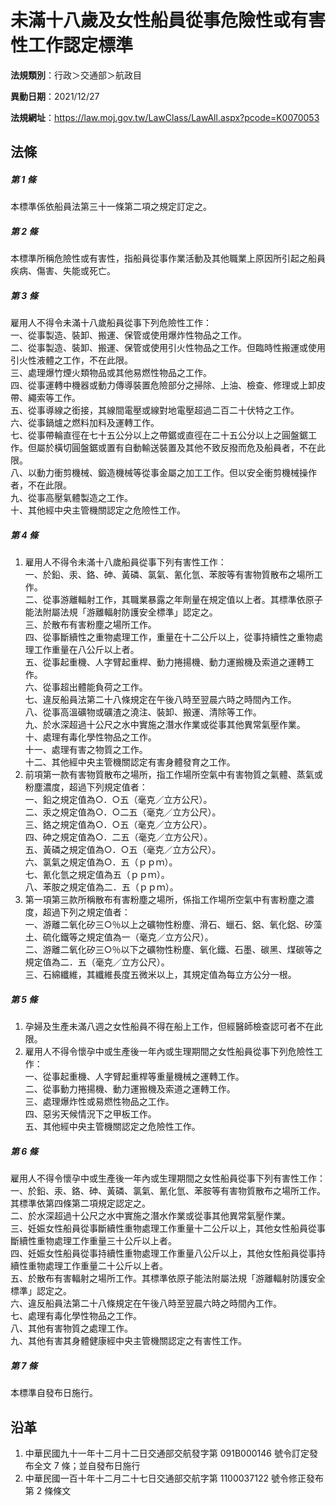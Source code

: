 # 未滿十八歲及女性船員從事危險性或有害性工作認定標準




**法規類別**：行政＞交通部＞航政目

**異動日期**：2021/12/27  

**法規網址**：https://law.moj.gov.tw/LawClass/LawAll.aspx?pcode=K0070053



## 法條
##### 第 1 條
本標準係依船員法第三十一條第二項之規定訂定之。

##### 第 2 條
本標準所稱危險性或有害性，指船員從事作業活動及其他職業上原因所引起之船員疾病、傷害、失能或死亡。

##### 第 3 條
雇用人不得令未滿十八歲船員從事下列危險性工作：  
一、從事製造、裝卸、搬運、保管或使用爆炸性物品之工作。  
二、從事製造、裝卸、搬運、保管或使用引火性物品之工作。但臨時性搬運或使用引火性液體之工作，不在此限。  
三、處理爆竹煙火類物品或其他易燃性物品之工作。  
四、從事運轉中機器或動力傳導裝置危險部分之掃除、上油、檢查、修理或上卸皮帶、繩索等工作。  
五、從事導線之銜接，其線間電壓或線對地電壓超過二百二十伏特之工作。  
六、從事鍋爐之燃料加料及運轉工作。  
七、從事帶輪直徑在七十五公分以上之帶鋸或直徑在二十五公分以上之圓盤鋸工作。但屬於橫切圓盤鋸或置有自動輸送裝置及其他不致反撥而危及船員者，不在此限。  
八、以動力衝剪機械、鍛造機械等從事金屬之加工工作。但以安全衝剪機械操作者，不在此限。  
九、從事高壓氣體製造之工作。  
十、其他經中央主管機關認定之危險性工作。

##### 第 4 條
1. 雇用人不得令未滿十八歲船員從事下列有害性工作：  
一、於鉛、汞、鉻、砷、黃磷、氯氣、氰化氫、苯胺等有害物質散布之場所工作。  
二、從事游離輻射工作，其職業暴露之年劑量在規定值以上者。其標準依原子能法附屬法規「游離輻射防護安全標準」認定之。  
三、於散布有害粉塵之場所工作。  
四、從事斷續性之重物處理工作，重量在十二公斤以上，從事持續性之重物處理工作重量在八公斤以上者。  
五、從事起重機、人字臂起重桿、動力捲揚機、動力運搬機及索道之運轉工作。  
六、從事超出體能負荷之工作。  
七、違反船員法第二十八條規定在午後八時至翌晨六時之時間內工作。  
八、從事高溫礦物或礦渣之澆注、裝卸、搬運、清除等工作。  
九、於水深超過十公尺之水中實施之潛水作業或從事其他異常氣壓作業。  
十、處理有毒化學性物品之工作。  
十一、處理有害之物質之工作。  
十二、其他經中央主管機關認定有害身體發育之工作。
1. 前項第一款有害物質散布之場所，指工作場所空氣中有害物質之氣體、蒸氣或粉塵濃度，超過下列規定值者：  
一、鉛之規定值為○．○五（毫克／立方公尺）。  
二、汞之規定值為○．○二五（毫克／立方公尺）。  
三、鉻之規定值為○．○五（毫克／立方公尺）。  
四、砷之規定值為○．二五（毫克／立方公尺）。  
五、黃磷之規定值為○．○五（毫克／立方公尺）。  
六、氯氣之規定值為○．五（ｐｐｍ）。  
七、氰化氫之規定值為五（ｐｐｍ）。  
八、苯胺之規定值為二．五（ｐｐｍ）。
1. 第一項第三款所稱散布有害粉塵之場所，係指工作場所空氣中有害粉塵之濃度，超過下列之規定值者：  
一、游離二氧化矽三○％以上之礦物性粉塵、滑石、蠟石、鋁、氧化鋁、矽藻土、硫化鐵等之規定值為一（毫克／立方公尺）。  
二、游離二氧化矽三○％以下之礦物性粉塵、氧化鐵、石墨、碳黑、煤碳等之規定值為二．五（毫克／立方公尺）。  
三、石綿纖維，其纖維長度五微米以上，其規定值為每立方公分一根。

##### 第 5 條
1. 孕婦及生產未滿八週之女性船員不得在船上工作，但經醫師檢查認可者不在此限。
1. 雇用人不得令懷孕中或生產後一年內或生理期間之女性船員從事下列危險性工作：  
一、從事起重機、人字臂起重桿等重量機械之運轉工作。  
二、從事動力捲揚機、動力運搬機及索道之運轉工作。  
三、處理爆炸性或易燃性物品之工作。  
四、惡劣天候情況下之甲板工作。  
五、其他經中央主管機關認定之危險性工作。

##### 第 6 條
雇用人不得令懷孕中或生產後一年內或生理期間之女性船員從事下列有害性工作：  
一、於鉛、汞、鉻、砷、黃磷、氯氣、氰化氫、苯胺等有害物質散布之場所工作。其標準依第四條第二項規定認定之。  
二、於水深超過十公尺之水中實施之潛水作業或從事其他異常氣壓作業。  
三、妊娠女性船員從事斷續性重物處理工作重量十二公斤以上，其他女性船員從事斷續性重物處理工作重量三十公斤以上者。  
四、妊娠女性船員從事持續性重物處理工作重量八公斤以上，其他女性船員從事持續性重物處理工作重量二十公斤以上者。  
五、於散布有害輻射之場所工作。其標準依原子能法附屬法規「游離輻射防護安全標準」認定之。  
六、違反船員法第二十八條規定在午後八時至翌晨六時之時間內工作。  
七、處理有毒化學性物品之工作。  
八、其他有害物質之處理工作。  
九、其他有害其身體健康經中央主管機關認定之有害性工作。

##### 第 7 條
本標準自發布日施行。

## 沿革
1. 中華民國九十一年十二月十二日交通部交航發字第 091B000146 號令訂定發布全文 7  條；並自發布日施行
1. 中華民國一百十年十二月二十七日交通部交航字第 1100037122 號令修正發布第 2  條條文
